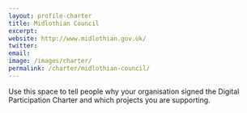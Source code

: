 ```yaml
---
layout: profile-charter
title: Midlothian Council
excerpt: 
website: http://www.midlothian.gov.uk/
twitter: 
email: 
image: /images/charter/
permalink: /charter/midlothian-council/
---
```


Use this space to tell people why your organisation signed the Digital Participation Charter and which projects you are supporting.
